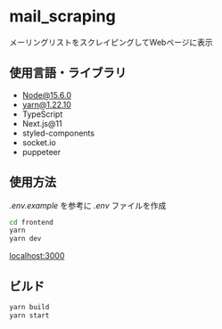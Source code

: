 # mail_scraping

メーリングリストをスクレイピングしてWebページに表示
## 使用言語・ライブラリ
 - Node@15.6.0
 - yarn@1.22.10
 - TypeScript
 - Next.js@11
 - styled-components
 - socket.io
 - puppeteer

## 使用方法

*.env.example* を参考に *.env* ファイルを作成
```bash
cd frontend
yarn
yarn dev
```
[localhost:3000](localhost:3000)

## ビルド
```bash
yarn build
yarn start
```

